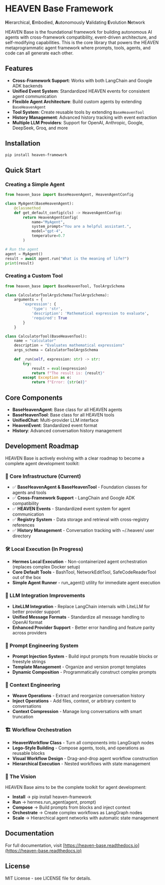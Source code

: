 # HEAVEN Base Framework

**H**ierarchical, **E**mbodied, **A**utonomously **V**alidating **E**volution **N**etwork

HEAVEN Base is the foundational framework for building autonomous AI agents with cross-framework compatibility, event-driven architecture, and self-modifying capabilities. This is the core library that powers the HEAVEN metaprogrammatic agent framework where prompts, tools, agents, and code can all generate each other.

## Features

- **Cross-Framework Support**: Works with both LangChain and Google ADK backends
- **Unified Event System**: Standardized HEAVEN events for consistent agent communication
- **Flexible Agent Architecture**: Build custom agents by extending `BaseHeavenAgent`
- **Tool System**: Create reusable tools by extending `BaseHeavenTool`
- **History Management**: Advanced history tracking with event extraction
- **Multiple LLM Providers**: Support for OpenAI, Anthropic, Google, DeepSeek, Groq, and more

## Installation

```bash
pip install heaven-framework
```

## Quick Start

### Creating a Simple Agent

```python
from heaven_base import BaseHeavenAgent, HeavenAgentConfig

class MyAgent(BaseHeavenAgent):
    @classmethod
    def get_default_config(cls) -> HeavenAgentConfig:
        return HeavenAgentConfig(
            name="MyAgent",
            system_prompt="You are a helpful assistant.",
            model="gpt-4",
            temperature=0.7
        )

# Run the agent
agent = MyAgent()
result = await agent.run("What is the meaning of life?")
print(result)
```

### Creating a Custom Tool

```python
from heaven_base import BaseHeavenTool, ToolArgsSchema

class CalculatorToolArgsSchema(ToolArgsSchema):
    arguments = {
        'expression': {
            'type': 'str',
            'description': 'Mathematical expression to evaluate',
            'required': True
        }
    }

class CalculatorTool(BaseHeavenTool):
    name = "calculator"
    description = "Evaluates mathematical expressions"
    args_schema = CalculatorToolArgsSchema
    
    def _run(self, expression: str) -> str:
        try:
            result = eval(expression)
            return f"The result is: {result}"
        except Exception as e:
            return f"Error: {str(e)}"
```

## Core Components

- **BaseHeavenAgent**: Base class for all HEAVEN agents
- **BaseHeavenTool**: Base class for all HEAVEN tools
- **UnifiedChat**: Multi-provider LLM interface
- **HeavenEvent**: Standardized event format
- **History**: Advanced conversation history management

## Development Roadmap

HEAVEN Base is actively evolving with a clear roadmap to become a complete agent development toolkit:

### 🚀 Core Infrastructure (Current)
- ✅ **BaseHeavenAgent & BaseHeavenTool** - Foundation classes for agents and tools
- ✅ **Cross-Framework Support** - LangChain and Google ADK compatibility
- ✅ **HEAVEN Events** - Standardized event system for agent communication
- ✅ **Registry System** - Data storage and retrieval with cross-registry references
- ✅ **History Management** - Conversation tracking with ~/.heaven/ user directory

### 🛠️ Local Execution (In Progress)
- **Hermes Local Execution** - Non-containerized agent orchestration (replaces complex Docker setup)
- **Core Default Tools** - BashTool, NetworkEditTool, SafeCodeReaderTool out of the box
- **Simple Agent Runner** - run_agent() utility for immediate agent execution

### 🧠 LLM Integration Improvements
- **LiteLLM Integration** - Replace LangChain internals with LiteLLM for better provider support
- **Unified Message Formats** - Standardize all message handling to OpenAI format
- **Enhanced Provider Support** - Better error handling and feature parity across providers

### 🎯 Prompt Engineering System
- **Prompt Injection System** - Build input prompts from reusable blocks or freestyle strings
- **Template Management** - Organize and version prompt templates
- **Dynamic Composition** - Programmatically construct complex prompts

### 🔄 Context Engineering
- **Weave Operations** - Extract and reorganize conversation history
- **Inject Operations** - Add files, context, or arbitrary content to conversations
- **Context Compression** - Manage long conversations with smart truncation

### 🏗️ Workflow Orchestration
- **HeavenWorkflow Class** - Turn all components into LangGraph nodes
- **Lego-Style Building** - Compose agents, tools, and operations as reusable blocks
- **Visual Workflow Design** - Drag-and-drop agent workflow construction
- **Hierarchical Execution** - Nested workflows with state management

### 🎯 The Vision
HEAVEN Base aims to be the complete toolkit for agent development:
- **Install** → pip install heaven-framework
- **Run** → hermes.run_agent(agent, prompt)
- **Compose** → Build prompts from blocks and inject context
- **Orchestrate** → Create complex workflows as LangGraph nodes
- **Scale** → Hierarchical agent networks with automatic state management

## Documentation

For full documentation, visit [https://heaven-base.readthedocs.io](https://heaven-base.readthedocs.io)

## License

MIT License - see LICENSE file for details.